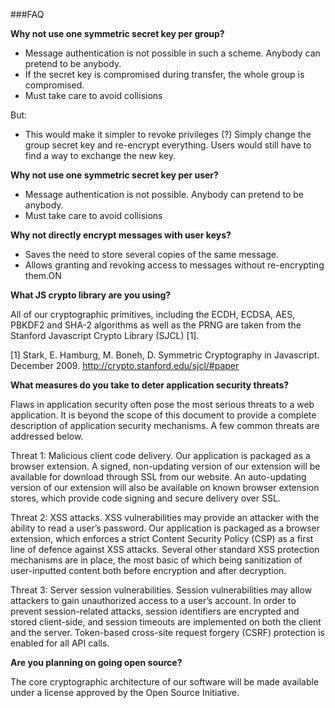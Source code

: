###FAQ

**Why not use one symmetric secret key per group?**

- Message authentication is not possible in such a scheme. Anybody can pretend to be anybody.
- If the secret key is compromised during transfer, the whole group is compromised.
- Must take care to avoid collisions

But:

- This would make it simpler to revoke privileges (?) Simply change the group secret key and re-encrypt everything. Users would still have to find a way to exchange the new key.

**Why not use one symmetric secret key per user?**

- Message authentication is not possible. Anybody can pretend to be anybody.
- Must take care to avoid collisions

**Why not directly encrypt messages with user keys?**

- Saves the need to store several copies of the same message.
- Allows granting and revoking access to messages without re-encrypting them.ON

**What JS crypto library are you using?**

All of our cryptographic primitives, including the ECDH, ECDSA, AES, PBKDF2 and SHA-2 algorithms as well as the PRNG are taken from the Stanford Javascript Crypto Library (SJCL) [1].

[1] Stark, E. Hamburg, M. Boneh, D. Symmetric Cryptography in Javascript. December 2009.  http://crypto.stanford.edu/sjcl/#paper

**What measures do you take to deter application security threats?**

Flaws in application security often pose the most serious threats to a web application. It is beyond the scope of this document to provide a complete description of application security mechanisms. A few common threats are addressed below.

Threat 1: Malicious client code delivery. Our application is packaged as a browser extension. A signed, non-updating version of our extension will be available for download through SSL from our website. An auto-updating version of our extension will also be available on known browser extension stores, which provide code signing and secure delivery over SSL.

Threat 2: XSS attacks. XSS vulnerabilities may provide an attacker with the ability to read a user’s password. Our application is packaged as a browser extension, which enforces a strict Content Security Policy (CSP) as a first line of defence against XSS attacks. Several other standard XSS protection mechanisms are in place, the most basic of which being sanitization of user-inputted content both before encryption and after decryption.

Threat 3: Server session vulnerabilities. Session vulnerabilities may allow attackers to gain unauthorized access to a user’s account. In order to prevent session-related attacks, session identifiers are encrypted and stored client-side, and session timeouts are implemented on both the client and the server. Token-based cross-site request forgery (CSRF) protection is enabled for all API calls.

**Are you planning on going open source?**

The core cryptographic architecture of our software will be made available under a license approved by the Open Source Initiative.
